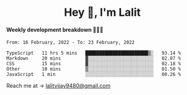<h1 align="center">Hey 👋, I'm Lalit</h1>

#### Weekly development breakdown 👨🏻‍💻
<!--START_SECTION:waka-->
```text
From: 16 February, 2022 - To: 23 February, 2022

TypeScript   11 hrs 5 mins   ███████████████████████▒░   93.14 % 
Markdown     20 mins         ▓░░░░░░░░░░░░░░░░░░░░░░░░   02.87 % 
CSS          15 mins         ▓░░░░░░░░░░░░░░░░░░░░░░░░   02.18 % 
Other        10 mins         ▒░░░░░░░░░░░░░░░░░░░░░░░░   01.50 % 
JavaScript   1 min           ░░░░░░░░░░░░░░░░░░░░░░░░░   00.26 % 
```
<!--END_SECTION:waka-->

Reach me at → lalitvijay9480@gmail.com
